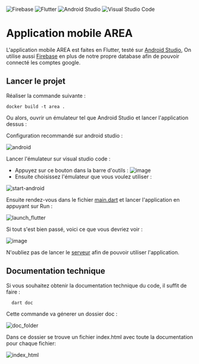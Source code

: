 ![Firebase](https://img.shields.io/badge/Firebase-039BE5?style=for-the-badge&logo=Firebase&logoColor=white) ![Flutter](https://img.shields.io/badge/Flutter-%2302569B.svg?style=for-the-badge&logo=Flutter&logoColor=white) ![Android Studio](https://img.shields.io/badge/Android%20Studio-3DDC84.svg?style=for-the-badge&logo=android-studio&logoColor=white) ![Visual Studio Code](https://img.shields.io/badge/Visual%20Studio%20Code-0078d7.svg?style=for-the-badge&logo=visual-studio-code&logoColor=white)
# Application mobile AREA

L'application mobile AREA est faites en Flutter, testé sur [Android Studio](https://developer.android.com/studio), On utilise aussi [Firebase](https://firebase.google.com/) en plus de notre propre database afin de pouvoir connecté les comptes google.

## Lancer le projet

Réaliser la commande suivante :
```
docker build -t area .
```
Ou alors, ouvrir un émulateur tel que Android Studio et lancer l'application dessus :

Configuration recommandé sur android studio :

![android](https://user-images.githubusercontent.com/72019436/200117975-2ee6d2e0-4e16-4b9a-b1cc-6cf097903921.png)

Lancer l'émulateur sur visual studio code :
  
  * Appuyez sur ce bouton dans la barre d'outils : ![image](https://user-images.githubusercontent.com/72019436/200118424-c69ca742-285b-4ff2-aa52-2311091e1ec2.png)
  * Ensuite choisissez l'émulateur que vous voulez utiliser :

![start-android](https://user-images.githubusercontent.com/72019436/200117917-8f732979-a7c3-4eb0-b3b6-a443f26366d3.jpg)

Ensuite rendez-vous dans le fichier [main.dart](https://github.com/EpitechPromo2025/B-DEV-500-PAR-5-1-area-yosra.hassan/blob/master/Flutter/lib/main.dart) et lancer l'application en appuyant sur Run :

![launch_flutter](https://user-images.githubusercontent.com/72019436/200118250-12cb8c2a-6511-4d4a-8d82-9504ffe860b1.jpg)

Si tout s'est bien passé, voici ce que vous devriez voir :

![image](https://user-images.githubusercontent.com/72019436/200118299-a9b78fd5-6dad-4e60-9769-3acdf465b7c9.png)

N'oubliez pas de lancer le [serveur](https://github.com/EpitechPromo2025/B-DEV-500-PAR-5-1-area-yosra.hassan/tree/master/Backend) afin de pouvoir utiliser l'application.

## Documentation technique

Si vous souhaitez obtenir la documentation technique du code, il suffit de faire :
```
  dart doc
```
Cette commande va génerer un dossier doc :

![doc_folder](https://user-images.githubusercontent.com/72019436/200118637-d7205988-8bb4-4583-b10c-a1f6f6b03f8b.jpg)


Dans ce dossier se trouve un fichier index.html avec toute la documentation pour chaque fichier:

![index_html](https://user-images.githubusercontent.com/72019436/200118674-aa0a3230-a755-490e-85e4-d5df1462de31.jpg)



